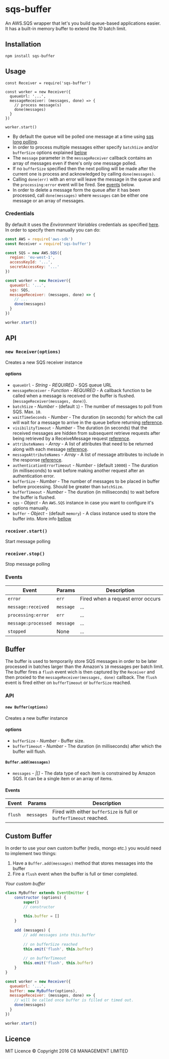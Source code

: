 # sqs-buffer

An AWS.SQS wrapper that let's you build queue-based applications easier. It has a built-in memory buffer to extend the *10* batch limit.
   
## Installation
```
npm install sqs-buffer
```

## Usage
```
const Receiver = require('sqs-buffer')

const worker = new Receiver({
  queueUrl: '...',
  messageReceiver: (messages, done) => {
    // process message(s)
    done(messages)
  }
})

worker.start()
```

- By default the queue will be polled one message at a time using [sqs long polling](http://docs.aws.amazon.com/AWSSimpleQueueService/latest/SQSDeveloperGuide/sqs-long-polling.html).
- In order to process multiple messages either specify `batchSize` and/or `bufferSize` options explained [below](#options)
- The `message` parameter in the `messageReceiver` callback contains an array of messages even if there's only one message polled.
- If no `bufferSize` specified then the next polling will be made after the current one is process and acknowledged by calling `done(messages)`.
- Calling `done(err)` with an error will leave the message in the queue and the `processing:error` event will be fired. See [events](#events) below.
- In order to delete a message form the queue after it has been processed, call `done(messages)` where `messages` can be either one message or an array of messages.

### Credentials

By default it uses the *Environment Variables* credentials as specified [here](http://docs.aws.amazon.com/AWSJavaScriptSDK/guide/node-configuring.html#Credentials_from_Environment_Variables). In order to specify them manually you can do:
```js
const AWS = require('aws-sdk')
const Receiver = require('sqs-buffer')

const SQS = new AWS.SQS({
  region: 'eu-west-1',
  accessKeyId: '...',
  secretAccessKey: '...'
})

const worker = new Receiver({
  queueUrl: '...',
  sqs: SQS,
  messageReceiver: (messages, done) => {
    // ...
    done(messages)
  }
})

worker.start()
```

## API

### `new Receiver(options)`
Creates a new SQS receiver instance
 
#### options
- `queueUrl` - _String_ - *REQUIRED* - SQS queue URL
- `messageReceiver` - _Function_ - *REQUIRED* - A callback function to be called when a message is received or the buffer is flushed. (`messageReceiver(messages, done)`).
- `batchSize` - _Number_ - (default `1`) - The number of messages to poll from SQS. Max. `10`.
- `waitTimeSeconds` - _Number_ - The duration (in seconds) for which the call will wait for a message to arrive in the queue before returning [reference](http://docs.aws.amazon.com/AWSJavaScriptSDK/latest/AWS/SQS.html#receiveMessage-property).
- `visibilityTimeout` - _Number_ - The duration (in seconds) that the received messages are hidden from subsequent retrieve requests after being retrieved by a ReceiveMessage request [reference](http://docs.aws.amazon.com/AWSJavaScriptSDK/latest/AWS/SQS.html#receiveMessage-property).
- `attributeNames` - _Array_ - A list of attributes that need to be returned along with each message [reference](http://docs.aws.amazon.com/AWSJavaScriptSDK/latest/AWS/SQS.html#receiveMessage-property).
- `messageAttributeNames` - _Array_ - A list of message attributes to include in the response [reference](http://docs.aws.amazon.com/AWSJavaScriptSDK/latest/AWS/SQS.html#receiveMessage-property).
- `authenticationErrorTimeout` - _Number_ - (default `10000`) - The duration (in milliseconds) to wait before making another request after an authentication error. 
- `bufferSize` - _Number_ - The number of messages to be placed in buffer before processing. Should be greater than `batchSize`.
- `bufferTimeout` - _Number_ - The duration (in milliseconds) to wait before the buffer is flushed.
- `sqs` - _Object_ - An `AWS.SQS` instance in case you want to configure it's options manually.
- `buffer` - _Object_ - (default `memory`) - A class instance used to store the buffer into. More info [bellow](#buffer) 
 
### `receiver.start()`
Start message polling

### `receiver.stop()`
Stop message polling

### Events

|Event|Params|Description|
|-----|------|-----------|
|`error`|`err`|Fired when a request error occurs|
|`message:received`|`message`|...|
|`processing:error`|`err`|...|
|`message:processed`|`message`|...|
|`stopped`|None|...|


## Buffer
The buffer is used to temporarily store SQS messages in order to be later processed in batches larger than the Amazon's `10` messages per batch limit. 
The buffer fires a `flush` event wich is then captured by the `Receiver` and then proxied to the `messageReceiver(messages, done)` callback.
The `flush` event is fired either on `bufferTimeout` or `bufferSize` reached.

### API

#### `new Buffer(options)`
Creates a new buffer instance

#### options
- `bufferSize` - _Number_ - Buffer size.
- `bufferTimeout` - _Number_ - The duration (in milliseconds) after which the buffer will flush.

#### `Buffer.add(messages)`
- `messages` - _*|*[]_ - The data type of each item is constrained by Amazon SQS. It can be a single item or an array of items.

#### Events
|Event|Params|Description|
|-----|------|-----------|
|`flush`|`messages`|Fired with either `bufferSize` is full or `bufferTimeout` reached.|

## Custom Buffer
In order to use your own custom buffer (redis, mongo etc.) you would need to implement two things:
1. Have a `Buffer.add(messages)` method that stores messages into the buffer
2. Fire a `flush` event when the buffer is full or timer completed.

*Your custom buffer*
```js
class MyBuffer extends EventEmitter {
    constructor (options) {
        super()
        // constructor
        
        this.buffer = []
    }
    
    add (messages) {
        // add messages into this.buffer
        
        // on bufferSize reached
        this.emit('flush', this.buffer)
        
        // on bufferTimeout
        this.emit('flush', this.buffer)
    }
}
```

```js
const worker = new Receiver({
  queueUrl: '...',
  buffer: new MyBuffer(options),
  messageReceiver: (messages, done) => {
    // will be called once buffer is filled or timed out.
    done(messages)
  }
})

worker.start()
```

## Licence

MIT Licence
© Copyright 2016 C8 MANAGEMENT LIMITED